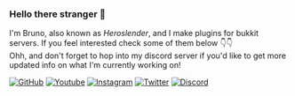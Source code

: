 ### Hello there stranger 👋

I'm Bruno, also known as *Heroslender*, and I make plugins for bukkit servers. If you feel interested check some of them below 👇👇
<br/>
Ohh, and don't forget to hop into my discord server if you'd like to get more updated info on what I'm currently working on!

[![GitHub](https://img.shields.io/github/followers/heroslender?&label=GitHub&logo=Github&logoColor=white&style=flat-square&labelColor=24292e&color=555555)][github]
[![Youtube](https://img.shields.io/badge/Youtube-45-eeeeee?style=flat-square&logo=Youtube&logoColor=white&labelColor=e62117&color=555555)][youtube]
[![Instagram](https://img.shields.io/badge/Instagram-108-eeeeee?style=flat-square&logo=Instagram&logoColor=white&labelColor=c13584&color=555555)][instagram]
[![Twitter](https://img.shields.io/twitter/follow/Heroslender06?label=Twitter&logo=Twitter&logoColor=white&style=flat-square&labelColor=blue&color=555555)][twitter]
[![Discord](https://img.shields.io/discord/455337556746305538?label=Discord&logo=Discord&logoColor=white&style=flat-square&labelColor=7289da&color=555555)][discord]

[youtube]: https://www.youtube.com/Heroslender06
[instagram]: https://www.instagram.com/brunomartins772/
[twitter]: https://twitter.com/Heroslender06
[github]: https://github.com/heroslender
[discord]: https://heroslender.com/discord/ 

<!-- [![Discord](https://heroslender.com/discord/banner)][discord] -->
